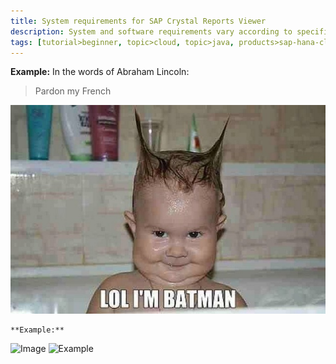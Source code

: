 ```yaml
---
title: System requirements for SAP Crystal Reports Viewer
description: System and software requirements vary according to specific customer scenarios – please refer to the SAP Crystal Reports Viewer Sizing Guide for details. Also, please see the SAP Crystal Reports Viewer Product Availability Matrix for the latest information on updates and releases.
tags: [tutorial>beginner, topic>cloud, topic>java, products>sap-hana-cloud-platform]
---
```


  **Example:** 
In the words of Abraham Lincoln:
> Pardon my French

  ![Implementation](Funny-Baby-11.jpg)
   
    **Example:** 
![Image](https://octodex.github.com/images/yaktocat.png)
![Example](http://go-qa.sap.com/dam/application/imagelibrary/photos/273000/273336.jpg.adapt.450_255.false.false.false.false.jpg)

